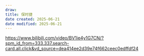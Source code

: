 ```yaml
---
draw:
title: 保时捷
date created: 2025-06-21
date modified: 2025-06-21
---
```


https://www.bilibili.com/video/BV1ie4y1G7CN/?spm_id_from=333.337.search-card.all.click&vd_source=dea414ee2d39e74f662ceec0edffdf24
